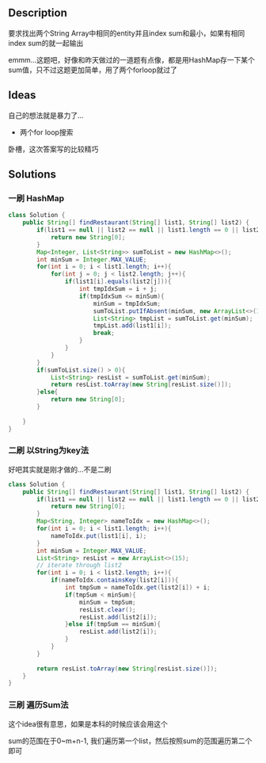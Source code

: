 
## Description

要求找出两个String Array中相同的entity并且index sum和最小，如果有相同index sum的就一起输出

emmm...这题吧，好像和昨天做过的一道题有点像，都是用HashMap存一下某个sum值，只不过这题更加简单，用了两个forloop就过了

## Ideas

自己的想法就是暴力了...
- 两个for loop搜索

卧槽，这次答案写的比较精巧

## Solutions


### 一刷 HashMap

```java
class Solution {
    public String[] findRestaurant(String[] list1, String[] list2) {
        if(list1 == null || list2 == null || list1.length == 0 || list2.length == 0){
            return new String[0];
        }
        Map<Integer, List<String>> sumToList = new HashMap<>();
        int minSum = Integer.MAX_VALUE;
        for(int i = 0; i < list1.length; i++){
            for(int j = 0; j < list2.length; j++){
                if(list1[i].equals(list2[j])){
                    int tmpIdxSum = i + j;
                    if(tmpIdxSum <= minSum){
                        minSum = tmpIdxSum;
                        sumToList.putIfAbsent(minSum, new ArrayList<>(10));
                        List<String> tmpList = sumToList.get(minSum);
                        tmpList.add(list1[i]);
                        break;
                    }
                }
            }
        }
        if(sumToList.size() > 0){
            List<String> resList = sumToList.get(minSum);
            return resList.toArray(new String[resList.size()]);
        }else{
            return new String[0];
        }
        
    }
}
```


### 二刷 以String为key法

好吧其实就是刚才做的...不是二刷

```java
class Solution {
    public String[] findRestaurant(String[] list1, String[] list2) {
        if(list1 == null || list2 == null || list1.length == 0 || list2.length == 0){
            return new String[0];
        }
        Map<String, Integer> nameToIdx = new HashMap<>();
        for(int i = 0; i < list1.length; i++){
            nameToIdx.put(list1[i], i);
        }
        int minSum = Integer.MAX_VALUE;
        List<String> resList = new ArrayList<>(15);
        // iterate through list2
        for(int i = 0; i < list2.length; i++){
            if(nameToIdx.containsKey(list2[i])){
                int tmpSum = nameToIdx.get(list2[i]) + i;
                if(tmpSum < minSum){
                    minSum = tmpSum;
                    resList.clear();
                    resList.add(list2[i]);
                }else if(tmpSum == minSum){
                    resList.add(list2[i]);
                }
            }
        }
        
        return resList.toArray(new String[resList.size()]);
    }
}
```

### 三刷 遍历Sum法

这个idea很有意思，如果是本科的时候应该会用这个

sum的范围在于0~m+n-1, 我们遍历第一个list，然后按照sum的范围遍历第二个即可